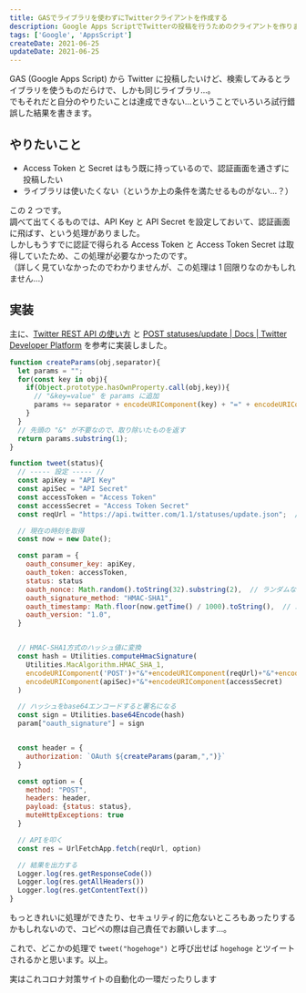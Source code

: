 ```yaml
---
title: GASでライブラリを使わずにTwitterクライアントを作成する
description: Google Apps ScriptでTwitterの投稿を行うためのクライアントを作りました
tags: ['Google', 'AppsScript']
createDate: 2021-06-25
updateDate: 2021-06-25
---
```


GAS (Google Apps Script) から Twitter に投稿したいけど、検索してみるとライブラリを使うものだらけで、しかも同じライブラリ...。<br>
でもそれだと自分のやりたいことは達成できない...ということでいろいろ試行錯誤した結果を書きます。

## やりたいこと

- Access Token と Secret はもう既に持っているので、認証画面を通さずに投稿したい
- ライブラリは使いたくない（というか上の条件を満たせるものがない...？）

この 2 つです。<br>
調べて出てくるものでは、API Key と API Secret を設定しておいて、認証画面に飛ばす、という処理がありました。<br>
しかしもうすでに認証で得られる Access Token と Access Token Secret は取得していたため、この処理が必要なかったのです。<br>
（詳しく見ていなかったのでわかりませんが、この処理は 1 回限りなのかもしれません...）

## 実装

主に、[Twitter REST API の使い方](https://syncer.jp/Web/API/Twitter/REST_API/#section-5) と [POST statuses/update \| Docs \| Twitter Developer Platform](https://developer.twitter.com/en/docs/twitter-api/v1/tweets/post-and-engage/api-reference/post-statuses-update) を参考に実装しました。

```js
function createParams(obj,separator){
  let params = "";
  for(const key in obj){
    if(Object.prototype.hasOwnProperty.call(obj,key)){
      // "&key=value" を params に追加
      params += separator + encodeURIComponent(key) + "=" + encodeURIComponent(obj[key]);
    }
  }
  // 先頭の "&" が不要なので、取り除いたものを返す
  return params.substring(1);
}

function tweet(status){
  // ----- 設定 ----- //
  const apiKey = "API Key"
  const apiSec = "API Secret"
  const accessToken = "Access Token"
  const accessSecret = "Access Token Secret"
  const reqUrl = "https://api.twitter.com/1.1/statuses/update.json";  // APIのリソースURL

  // 現在の時刻を取得
  const now = new Date();

  const param = {
    oauth_consumer_key: apiKey,
    oauth_token: accessToken,
    status: status
    oauth_nonce: Math.random().toString(32).substring(2),  // ランダムな文字列を得る
    oauth_signature_method: "HMAC-SHA1",
    oauth_timestamp: Math.floor(now.getTime() / 1000).toString(),  // エポック秒
    oauth_version: "1.0",
  }


  // HMAC-SHA1方式のハッシュ値に変換
  const hash = Utilities.computeHmacSignature(
    Utilities.MacAlgorithm.HMAC_SHA_1,
    encodeURIComponent('POST')+"&"+encodeURIComponent(reqUrl)+"&"+encodeURIComponent(createParams(param,"&")),
    encodeURIComponent(apiSec)+"&"+encodeURIComponent(accessSecret)
  )

  // ハッシュをbase64エンコードすると署名になる
  const sign = Utilities.base64Encode(hash)
  param["oauth_signature"] = sign


  const header = {
    authorization: `OAuth ${createParams(param,",")}`
  }

  const option = {
    method: "POST",
    headers: header,
    payload: {status: status},
    muteHttpExceptions: true
  }

  // APIを叩く
  const res = UrlFetchApp.fetch(reqUrl, option)

  // 結果を出力する
  Logger.log(res.getResponseCode())
  Logger.log(res.getAllHeaders())
  Logger.log(res.getContentText())
}
```

もっときれいに処理ができたり、セキュリティ的に危ないところもあったりするかもしれないので、コピペの際は自己責任でお願いします...。

これで、どこかの処理で `tweet("hogehoge")` と呼び出せば `hogehoge` とツイートされるかと思います。以上。

実はこれコロナ対策サイトの自動化の一環だったりします
